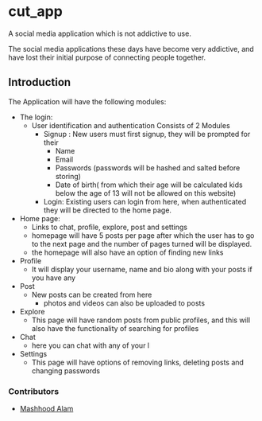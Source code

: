 # cut_app
A social media application which is not addictive to use.

The social media applications these days have become very addictive, and have lost their initial purpose of connecting people together. 
## Introduction
The Application will have the following modules:
* The login:
  * User identification and authentication
    Consists of 2 Modules 
      * Signup : New users must first signup, they will be prompted for their 
          * Name
          * Email
          * Passwords (passwords will be hashed and salted before storing)
          * Date of birth( from which their age will be calculated kids below the age of 13 will not be allowed on this website)
       * Login: Existing users can login from here, when authenticated they will be directed to the home page.
 * Home page: 
   * Links to chat, profile, explore, post and settings
   * homepage will have 5 posts per page after which the user has to go to the next page and the number of pages turned will be displayed.
   * the homepage will also have an option of finding new links
 * Profile
   * It will display your username, name and bio along with your posts if you have any
 * Post
   * New posts can be created from here 
     * photos and videos can also be uploaded to posts
 * Explore 
   * This page will have random posts from public profiles, and this will also have the functionality of searching for profiles
 * Chat
   * here you can chat with any of your l
 * Settings
   * This page will have options of removing links, deleting posts and changing passwords


### Contributors
* [Mashhood Alam](https://GitHub.com/MASHOD0)
